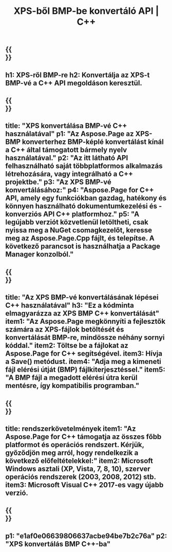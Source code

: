 ﻿---
translation: true
template: /_templates/_conversion-child-cpp.md
title: XPS-ből BMP-be konvertáló API | C++
url: /cpp/conversion/xps-to-bmp/
description: XPS konvertálás BMP-be az Aspose.Page által a C++ API megoldáshoz. Működik C++ Runtime Environment for Windows 32 bit, Windows 64 bit és Linux 64 bit.
informat: XPS
outformat: BMP
otherformats: EPS PS
---

{{<section banner>}}
---
h1: XPS-ről BMP-re
h2: Konvertálja az XPS-t BMP-vé a C++ API megoldáson keresztül.
---

{{<section overview>}}
---
title: "XPS konvertálása BMP-vé C++ használatával"
p1: "Az Aspose.Page az XPS-BMP konverterhez BMP-képlé konvertálást kínál a C++ által támogatott bármely nyelv használatával."
p2: "Az itt látható API felhasználható saját többplatformos alkalmazás létrehozására, vagy integrálható a C++ projektbe."
p3: "Az XPS BMP-vé konvertálásához:"
p4: "Aspose.Page for C++ API, amely egy funkciókban gazdag, hatékony és könnyen használható dokumentumkezelési és -konverziós API C++ platformhoz."
p5: "A legújabb verziót közvetlenül letöltheti, csak nyissa meg a NuGet csomagkezelőt, keresse meg az Aspose.Page.Cpp fájlt, és telepítse. A következő parancsot is használhatja a Package Manager konzolból."
---

{{<section feature1>}}
---
title: "Az XPS BMP-vé konvertálásának lépései C++ használatával"
h3: "Ez a kódminta elmagyarázza az XPS BMP C++ konvertálását"
item1: "Az Aspose.Page megkönnyíti a fejlesztők számára az XPS-fájlok betöltését és konvertálását BMP-re, mindössze néhány sornyi kóddal."
item2: Töltse be a fájlokat az Aspose.Page for C++ segítségével.
item3: Hívja a Save() metódust.
item4: "Adja meg a kimeneti fájl elérési útját (BMP) fájlkiterjesztéssel."
item5: "A BMP fájl a megadott elérési útra kerül mentésre, így kompatibilis programban."
---

{{<section feature2>}}
---
title: rendszerkövetelmények
item1: "Az Aspose.Page for C++ támogatja az összes főbb platformot és operációs rendszert. Kérjük, győződjön meg arról, hogy rendelkezik a következő előfeltételekkel:"
item2: Microsoft Windows asztali (XP, Vista, 7, 8, 10), szerver operációs rendszerek (2003, 2008, 2012) stb.
item3: Microsoft Visual C++ 2017-es vagy újabb verzió.
---

{{<section gist>}}
---
p1: "e1af0e06639806637acbe94be7b2c76a"
p2: "XPS konvertálás BMP C++-ba"
---
